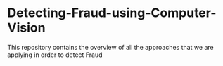 # Detecting-Fraud-using-Computer-Vision
This repository contains the overview of all the approaches that we are applying in order to detect Fraud
